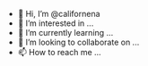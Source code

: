 - 👋 Hi, I’m @californena
- 👀 I’m interested in ...
- 🌱 I’m currently learning ...
- 💞️ I’m looking to collaborate on ...
- 📫 How to reach me ...

<!---
californena/californena is a ✨ special ✨ repository because its `README.md` (this file) appears on your GitHub profile.
You can click the Preview link to take a look at your changes.
--->
